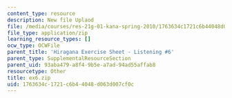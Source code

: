 ```yaml
---
content_type: resource
description: New file Uplaod
file: /media/courses/res-21g-01-kana-spring-2010/1763634c1721c6b44048d063d007cf0c_ex6.zip
file_type: application/zip
learning_resource_types: []
ocw_type: OCWFile
parent_title: 'Hiragana Exercise Sheet - Listening #6'
parent_type: SupplementalResourceSection
parent_uid: 93aba479-a8f4-9b5e-a7ad-94ad55affab8
resourcetype: Other
title: ex6.zip
uid: 1763634c-1721-c6b4-4048-d063d007cf0c
---
```


